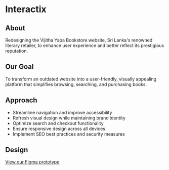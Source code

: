 # Interactix

## About
Redesigning the Vijitha Yapa Bookstore website, Sri Lanka's renowned literary retailer, to enhance user experience and better reflect its prestigious reputation.

## Our Goal
To transform an outdated website into a user-friendly, visually appealing platform that simplifies browsing, searching, and purchasing books.

## Approach
- Streamline navigation and improve accessibility
- Refresh visual design while maintaining brand identity
- Optimize search and checkout functionality
- Ensure responsive design across all devices
- Implement SEO best practices and security measures

## Design
[View our Figma prototype](https://www.figma.com/proto/sr4R4amCijnjvOcUfrX2RB/Interactix?node-id=137-161&node-type=canvas&t=uCjn7u7biQX25GwF-1&scaling=scale-down-width&content-scaling=fixed&page-id=1%3A2&starting-point-node-id=137%3A161)